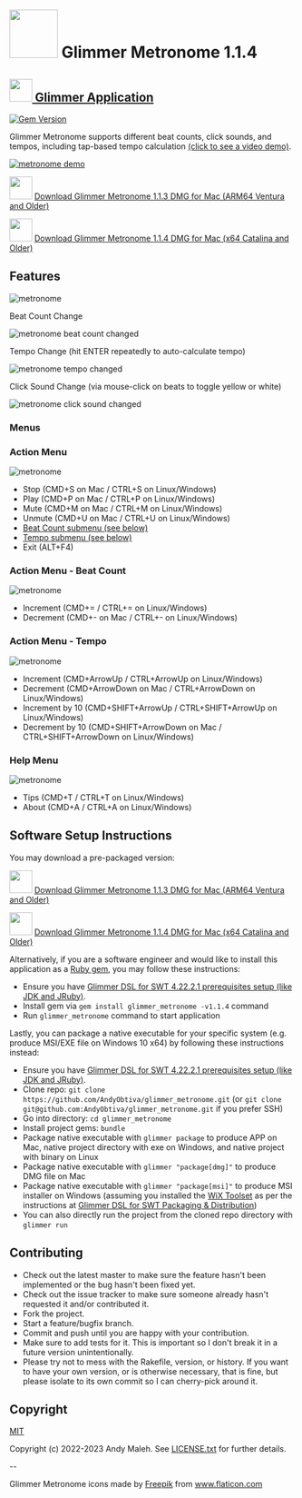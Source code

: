 # <img src="https://raw.githubusercontent.com/AndyObtiva/glimmer_metronome/master/icons/linux/Glimmer%20Metronome.png" height=85 /> Glimmer Metronome 1.1.4
## [<img src="https://raw.githubusercontent.com/AndyObtiva/glimmer/master/images/glimmer-logo-hi-res.png" height=40 /> Glimmer Application](https://github.com/AndyObtiva/glimmer-dsl-swt)
[![Gem Version](https://badge.fury.io/rb/glimmer_metronome.svg)](http://badge.fury.io/rb/glimmer_metronome)

Glimmer Metronome supports different beat counts, click sounds, and tempos, including tap-based tempo calculation [(click to see a video demo)](https://raw.githubusercontent.com/AndyObtiva/glimmer_metronome/master/screenshots/glimmer-metronome.mp4).

[![metronome demo](https://raw.githubusercontent.com/AndyObtiva/glimmer_metronome/master/screenshots/glimmer-metronome.gif)](https://raw.githubusercontent.com/AndyObtiva/glimmer_metronome/master/screenshots/glimmer-metronome.mp4)

<img src="https://raw.githubusercontent.com/AndyObtiva/glimmer_metronome/master/icons/linux/Glimmer%20Metronome.png" height=40 /> [Download Glimmer Metronome 1.1.3 DMG for Mac (ARM64 Ventura and Older)](https://www.dropbox.com/s/pwwpdj3sjggqokz/Glimmer%20Metronome-1.1.3-arm64.dmg?dl=1)

<img src="https://raw.githubusercontent.com/AndyObtiva/glimmer_metronome/master/icons/linux/Glimmer%20Metronome.png" height=40 /> [Download Glimmer Metronome 1.1.4 DMG for Mac (x64 Catalina and Older)](https://www.dropbox.com/s/rnlh0nv9gj9ntuh/Glimmer%20Metronome-1.1.4.dmg?dl=1)

## Features

![metronome](https://raw.githubusercontent.com/AndyObtiva/glimmer_metronome/master/screenshots/glimmer-metronome.png)

Beat Count Change

![metronome beat count changed](https://raw.githubusercontent.com/AndyObtiva/glimmer_metronome/master/screenshots/glimmer-metronome-beat-count-changed.png)

Tempo Change (hit ENTER repeatedly to auto-calculate tempo)

![metronome tempo changed](https://raw.githubusercontent.com/AndyObtiva/glimmer_metronome/master/screenshots/glimmer-metronome-tempo-changed.png)

Click Sound Change (via mouse-click on beats to toggle yellow or white)

![metronome click sound changed](https://raw.githubusercontent.com/AndyObtiva/glimmer_metronome/master/screenshots/glimmer-metronome-up-beats-changed.png)

### Menus

### Action Menu

![metronome](https://raw.githubusercontent.com/AndyObtiva/glimmer_metronome/master/screenshots/glimmer-metronome-menu-action.png)

- Stop (CMD+S on Mac / CTRL+S on Linux/Windows)
- Play (CMD+P on Mac / CTRL+P on Linux/Windows)
- Mute (CMD+M on Mac / CTRL+M on Linux/Windows)
- Unmute (CMD+U on Mac / CTRL+U on Linux/Windows)
- [Beat Count submenu (see below)](#action-menu---beat-count)
- [Tempo submenu (see below)](#action-menu---tempo)
- Exit (ALT+F4)

### Action Menu - Beat Count

![metronome](https://raw.githubusercontent.com/AndyObtiva/glimmer_metronome/master/screenshots/glimmer-metronome-menu-action-beat-count.png)

- Increment (CMD+= / CTRL+= on Linux/Windows)
- Decrement (CMD+- on Mac / CTRL+- on Linux/Windows)

### Action Menu - Tempo

![metronome](https://raw.githubusercontent.com/AndyObtiva/glimmer_metronome/master/screenshots/glimmer-metronome-menu-action-tempo.png)

- Increment (CMD+ArrowUp / CTRL+ArrowUp on Linux/Windows)
- Decrement (CMD+ArrowDown on Mac / CTRL+ArrowDown on Linux/Windows)
- Increment by 10 (CMD+SHIFT+ArrowUp / CTRL+SHIFT+ArrowUp on Linux/Windows)
- Decrement by 10 (CMD+SHIFT+ArrowDown on Mac / CTRL+SHIFT+ArrowDown on Linux/Windows)

### Help Menu

![metronome](https://raw.githubusercontent.com/AndyObtiva/glimmer_metronome/master/screenshots/glimmer-metronome-menu-help.png)

- Tips (CMD+T / CTRL+T on Linux/Windows)
- About (CMD+A / CTRL+A on Linux/Windows)

## Software Setup Instructions

You may download a pre-packaged version:

<img src="https://raw.githubusercontent.com/AndyObtiva/glimmer_metronome/master/icons/linux/Glimmer%20Metronome.png" height=40 /> [Download Glimmer Metronome 1.1.3 DMG for Mac (ARM64 Ventura and Older)](https://www.dropbox.com/s/pwwpdj3sjggqokz/Glimmer%20Metronome-1.1.3-arm64.dmg?dl=1)

<img src="https://raw.githubusercontent.com/AndyObtiva/glimmer_metronome/master/icons/linux/Glimmer%20Metronome.png" height=40 /> [Download Glimmer Metronome 1.1.4 DMG for Mac (x64 Catalina and Older)](https://www.dropbox.com/s/rnlh0nv9gj9ntuh/Glimmer%20Metronome-1.1.4.dmg?dl=1)

Alternatively, if you are a software engineer and would like to install this application as a [Ruby gem](https://guides.rubygems.org/what-is-a-gem/), you may follow these instructions:

- Ensure you have [Glimmer DSL for SWT 4.22.2.1 prerequisites setup (like JDK and JRuby)](https://github.com/AndyObtiva/glimmer-dsl-swt/tree/v4.22.2.1#pre-requisites).
- Install gem via `gem install glimmer_metronome -v1.1.4` command
- Run `glimmer_metronome` command to start application

Lastly, you can package a native executable for your specific system (e.g. produce MSI/EXE file on Windows 10 x64) by following these instructions instead:
- Ensure you have [Glimmer DSL for SWT 4.22.2.1 prerequisites setup (like JDK and JRuby)](https://github.com/AndyObtiva/glimmer-dsl-swt/tree/v4.22.2.1#pre-requisites).
- Clone repo: `git clone https://github.com/AndyObtiva/glimmer_metronome.git` (or `git clone git@github.com:AndyObtiva/glimmer_metronome.git` if you prefer SSH)
- Go into directory: `cd glimmer_metronome`
- Install project gems: `bundle`
- Package native executable with `glimmer package` to produce APP on Mac, native project directory with exe on Windows, and native project with binary on Linux
- Package native executable with `glimmer "package[dmg]"` to produce DMG file on Mac
- Package native executable with `glimmer "package[msi]"` to produce MSI installer on Windows (assuming you installed the [WiX Toolset](https://wixtoolset.org/) as per the instructions at [Glimmer DSL for SWT Packaging & Distribution](https://github.com/AndyObtiva/glimmer-dsl-swt/blob/master/docs/reference/GLIMMER_PACKAGING_AND_DISTRIBUTION.md))
- You can also directly run the project from the cloned repo directory with `glimmer run`

## Contributing

-   Check out the latest master to make sure the feature hasn't been
    implemented or the bug hasn't been fixed yet.
-   Check out the issue tracker to make sure someone already hasn't
    requested it and/or contributed it.
-   Fork the project.
-   Start a feature/bugfix branch.
-   Commit and push until you are happy with your contribution.
-   Make sure to add tests for it. This is important so I don't break it
    in a future version unintentionally.
-   Please try not to mess with the Rakefile, version, or history. If
    you want to have your own version, or is otherwise necessary, that
    is fine, but please isolate to its own commit so I can cherry-pick
    around it.

## Copyright

[MIT](LICENSE.txt)

Copyright (c) 2022-2023 Andy Maleh. See [LICENSE.txt](LICENSE.txt) for further details.

--

Glimmer Metronome icons made by <a href="https://www.flaticon.com/authors/freepik" title="Freepik">Freepik</a> from <a href="https://www.flaticon.com/" title="Flaticon">www.flaticon.com</a>

